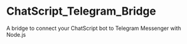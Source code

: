 # ChatScript_Telegram_Bridge
A bridge to connect your ChatScript bot to Telegram Messenger with Node.js
